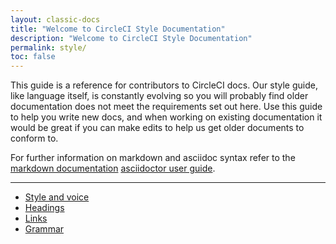 ```yaml
---
layout: classic-docs
title: "Welcome to CircleCI Style Documentation"
description: "Welcome to CircleCI Style Documentation"
permalink: style/
toc: false
---
```


This guide is a reference for contributors to CircleCI docs. Our style guide, like language itself, is constantly evolving so you will probably find older documentation does not meet the requirements set out here. Use this guide to help you write new docs, and when working on existing documentation it would be great if you can make edits to help us get older documents to conform to.

For further information on markdown and asciidoc syntax refer to the [markdown documentation](https://daringfireball.net/projects/markdown/syntaxor) [asciidoctor user guide](https://asciidoctor.org/docs/user-manual/).

<hr class="hidden-xs" />

<div>
    <ul>
        <li><a href="{{ site.baseurl }}/style/style-voice/">Style and voice</a></li>
        <li><a href="{{ site.baseurl }}/style/style-headings/">Headings</a></li>
        <li><a href="{{ site.baseurl }}/2.0/style-links/">Links</a></li>
        <li><a href="{{ site.baseurl }}/2.0/style-grammar/">Grammar</a></li>
</div>
  